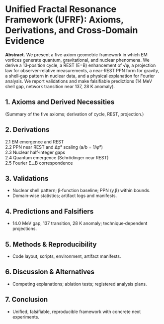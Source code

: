 
# Unified Fractal Resonance Framework (UFRF): Axioms, Derivations, and Cross‑Domain Evidence

**Abstract.** We present a five‑axiom geometric framework in which EM vortices generate
quantum, gravitational, and nuclear phenomena. We derive a 13‑position cycle, a REST
(E=B) enhancement of √φ, a projection law for observer‑relative measurements, a near‑REST
PPN form for gravity, a shell‑gap pattern in nuclear data, and a physical explanation for
Fourier analysis. We report validations and make falsifiable predictions (14 MeV shell gap,
network transition near 137, 28 K anomaly).

## 1. Axioms and Derived Necessities
(Summary of the five axioms; derivation of cycle, REST, projection.)

## 2. Derivations
2.1 EM emergence and REST  
2.2 PPN near REST and Δp² scaling (a/b = 1/φ²)  
2.3 Nuclear half‑integer gaps  
2.4 Quantum emergence (Schrödinger near REST)  
2.5 Fourier E⊥B correspondence

## 3. Validations
- Nuclear shell pattern; β‑function baseline; PPN (γ,β) within bounds.
- Domain‑wise statistics; artifact logs and manifests.

## 4. Predictions and Falsifiers
- 14.0 MeV gap, 137 transition, 28 K anomaly; technique‑dependent projections.

## 5. Methods & Reproducibility
- Code layout, scripts, environment, artifact manifests.

## 6. Discussion & Alternatives
- Competing explanations; ablation tests; registered analysis plans.

## 7. Conclusion
- Unified, falsifiable, reproducible framework with concrete next experiments.
